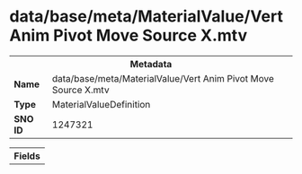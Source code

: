 <h1>data/base/meta/MaterialValue/Vert Anim Pivot Move Source X.mtv</h1><table><tr><th colspan="100%">Metadata</th></tr><tr><td><b>Name</b></td><td>data/base/meta/MaterialValue/Vert Anim Pivot Move Source X.mtv</td></tr><tr><td><b>Type</b></td><td>MaterialValueDefinition</td></tr><tr><td><b>SNO ID</b></td><td>1247321</td></tr></table>

<table><tr><th colspan="100%">Fields</th></tr></table>

